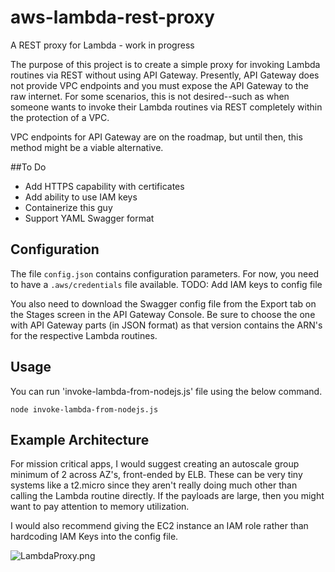 # aws-lambda-rest-proxy
A REST proxy for Lambda - work in progress

The purpose of this project is to create a simple proxy for invoking Lambda routines via REST without using API Gateway.  Presently, API Gateway does not provide VPC endpoints and you must expose the API Gateway to the raw internet.  For some scenarios, this is not desired--such as when someone wants to invoke their Lambda routines via REST completely within the protection of a VPC.

VPC endpoints for API Gateway are on the roadmap, but until then, this method might be a viable alternative.

##To Do
- Add HTTPS capability with certificates
- Add ability to use IAM keys
- Containerize this guy
- Support YAML Swagger format

## Configuration
The file ```config.json``` contains configuration parameters.  For now, you need to have a ```.aws/credentials``` file available.  TODO: Add IAM keys to config file

You also need to download the Swagger config file from the Export tab on the Stages screen in the API Gateway Console.  Be sure to choose the one with API Gateway parts (in JSON format) as that version contains the ARN's for the respective Lambda routines.

## Usage
You can run 'invoke-lambda-from-nodejs.js' file using the below command. 
```
node invoke-lambda-from-nodejs.js
```

## Example Architecture
For mission critical apps, I would suggest creating an autoscale group minimum of 2 across AZ's, front-ended by ELB.  These can be very tiny systems like a t2.micro since they aren't really doing much other than calling the Lambda routine directly.  If the payloads are large, then you might want to pay attention to memory utilization.

I would also recommend giving the EC2 instance an IAM role rather than hardcoding IAM Keys into the config file.

![LambdaProxy.png](/img/LambdaProxy.png)

